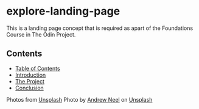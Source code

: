 # explore-landing-page
This is a landing page concept that is required as apart of the Foundations Course in The Odin Project.

## Contents
- [Table of Contents](#table-of-contents)
- [Introduction](#introduction)
- [The Project](#the-project)
- [Conclusion](#conclusion) 

Photos from [Unsplash](https://unsplash.com/)
Photo by <a href="https://unsplash.com/@andrewtneel?utm_content=creditCopyText&utm_medium=referral&utm_source=unsplash">Andrew Neel</a> on <a href="https://unsplash.com/photos/white-explore-flag-z55CR_d0ayg?utm_content=creditCopyText&utm_medium=referral&utm_source=unsplash">Unsplash</a>
  